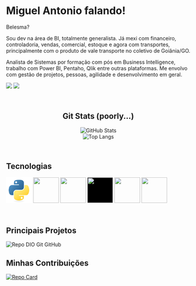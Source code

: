 <div>
    <h1>Miguel Antonio falando!</h1>
    <p> Belesma?  </p>
    <p>Sou dev na área de BI, totalmente generalista. Já mexi com financeiro, controladoria, vendas, comercial, estoque e agora com transportes, principalmente com o produto de vale transporte no coletivo de Goiânia/GO.  
    </p>
    <p>
Analista de Sistemas por formação com pós em Business Intelligence, trabalho com Power BI, Pentaho, Qlik entre outras plataformas. Me envolvo com gestão de projetos, pessoas, agilidade e desenvolvimento em geral.
</p>
</div>
<div>

   <a href="https://www.linkedin.com/in/miguelmtoledo/" target="_blank"><img src="https://img.shields.io/badge/-LinkedIn-%230077B5?style=for-the-badge&logo=linkedin&logoColor=white" target="_blank"></a>  <a href = "mailto:msueizy@gmail.com"><img src="https://img.shields.io/badge/-Gmail-%23333?style=for-the-badge&logo=gmail&logoColor=red" target="_blank"></a>
</div>
<br>
<div align="center">

## Git Stats (poorly...)

![GitHub Stats](https://github-readme-stats.vercel.app/api?username=miguelantoniotoledo&theme=transparent&bg_color=000&border_color=30A3DC&show_icons=true&icon_color=30A3DC&title_color=E94D5F&text_color=FFF) 
<br>
![Top Langs](https://github-readme-stats-git-masterrstaa-rickstaa.vercel.app/api/top-langs/?username=miguelantoniotoledo&bg_color=000&border_color=30A3DC&title_color=E94D5F&text_color=FFF)

</div>
<div style="display: inline_block"><br>
    <h2>Tecnologias</h2>
  <img align="center" height="70" width="70" src="https://raw.githubusercontent.com/devicons/devicon/master/icons/python/python-original.svg">
  <img align="center" height="70" width="70" src="https://e7.pngegg.com/pngimages/252/727/png-clipart-power-bi-business-intelligence-microsoft-analytics-microsoft-text-rectangle.png">
  <img align="center" height="70" width="70"  src="https://cdn.jsdelivr.net/gh/devicons/devicon/icons/mysql/mysql-original-wordmark.svg">
   <img align="center" height="70" width="70" style="background-color:black" src="https://agailcombr.files.wordpress.com/2020/12/pdi.png">
  <img align="center" height="70" width="70"  src="https://seekvectorlogo.com/wp-content/uploads/2019/04/qlik-vector-logo-small.png">
  <img align="center" height="70" width="70" src="https://www.oracle.com/a/ocom/img/pl-sql.svg">
</div>
<br>
<br>

## Principais Projetos
![Repo DIO Git GitHub](https://github-readme-stats.vercel.app/api/pin/?username=miguelantoniotoledo&repo=dio-lab-open-source&bg_color=000&border_color=30A3DC&show_icons=true&icon_color=30A3DC&title_color=E94D5F&text_color=FFF)

## Minhas Contribuições
[![Repo Card](https://github-readme-stats.vercel.app/api/pin/?username=miguelantoniotoledo&repo=dio-lab-open-source&bg_color=000&border_color=30A3DC&show_icons=true&icon_color=30A3DC&title_color=E94D5F&text_color=FFF)](thhps://github.com/83Rafa/dio-lab-open-source)